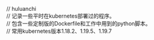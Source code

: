 // huluanchi  
// 记录一些平时在kubernetes部署过的程序。  
// 包含一些定制版的Dockerfile和工作中用到的python脚本。  
// 常用kubernetes版本1.18.2、1.19.5、1.19.7 
